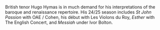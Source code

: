 British tenor Hugo Hymas is in much demand for his interpretations of the baroque and renaissance repertoire. His 24/25 season includes _St John Passion_ with OAE / Cohen, his début with Les Violons du Roy, _Esther_ with The English Concert, and _Messiah_ under Ivor Bolton.